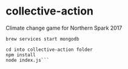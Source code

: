 # collective-action
Climate change game for Northern Spark 2017

```brew install mongodb
brew services start mongodb

cd into collective-action folder
npm install
node index.js```